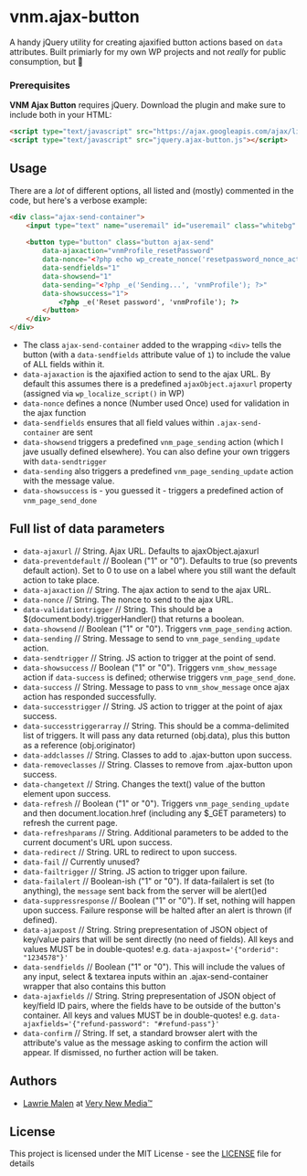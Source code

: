 vnm.ajax-button
============================

A handy jQuery utility for creating ajaxified button actions based on `data` attributes. Built primiarly for my own WP projects and not _really_ for public consumption, but 🤷

### Prerequisites

**VNM Ajax Button** requires jQuery. Download the plugin and make sure to include both in your HTML:

```html
<script type="text/javascript" src="https://ajax.googleapis.com/ajax/libs/jquery/3.5.0/jquery.min.js?ver=3.5.0"></script>
<script type="text/javascript" src="jquery.ajax-button.js"></script>
```

## Usage

There are a _lot_ of different options, all listed and (mostly) commented in the code, but here's a verbose example:

```html
<div class="ajax-send-container">
	<input type="text" name="useremail" id="useremail" class="whitebg" placeholder="Email" autocomplete="email" />
	
	<button type="button" class="button ajax-send" 
		data-ajaxaction="vnmProfile_resetPassword" 
		data-nonce="<?php echo wp_create_nonce('resetpassword_nonce_action'); ?>" 
		data-sendfields="1"
		data-showsend="1" 
		data-sending="<?php _e('Sending...', 'vnmProfile'); ?>"
		data-showsuccess="1">
			<?php _e('Reset password', 'vnmProfile'); ?>
		</button>
	</div>
</div>
```

 - The class `ajax-send-container` added to the wrapping `<div>` tells the button (with a `data-sendfields` attribute value of `1`) to include the value of ALL fields within it. 
 - `data-ajaxaction` is the ajaxified action to send to the ajax URL. By default this assumes there is a predefined `ajaxObject.ajaxurl` property (assigned via `wp_localize_script()` in WP)
 - `data-nonce` defines a nonce (Number used Once) used for validation in the ajax function
 - `data-sendfields` ensures that all field values within `.ajax-send-container` are sent
 - `data-showsend` triggers a predefined `vnm_page_sending` action (which I jave usually defined elsewhere). You can also define your own triggers with `data-sendtrigger`
 - `data-sending` also triggers a predefined `vnm_page_sending_update` action with the message value.
 - `data-showsuccess` is - you guessed it - triggers a predefined action of `vnm_page_send_done`

## Full list of data parameters

-  `data-ajaxurl`				//	String. Ajax URL. Defaults to ajaxObject.ajaxurl
-  `data-preventdefault`		//	Boolean ("1" or "0"). Defaults to true (so prevents default action). Set to 0 to use on a label where you still want the default action to take place.
-  `data-ajaxaction`			//	String. The ajax action to send to the ajax URL.
-  `data-nonce`				//	String. The nonce to send to the ajax URL.
-  `data-validationtrigger`	//	String. This should be a $(document.body).triggerHandler() that returns a boolean.
-  `data-showsend`				//	Boolean ("1" or "0"). Triggers `vnm_page_sending` action.
-  `data-sending`				//	String. Message to send to `vnm_page_sending_update` action.
-  `data-sendtrigger`			//	String. JS action to trigger at the point of send.
-  `data-showsuccess`			//	Boolean ("1" or "0"). Triggers `vnm_show_message` action if `data-success` is defined; otherwise triggers `vnm_page_send_done`.
-  `data-success`				//	String. Message to pass to `vnm_show_message` once ajax action has responded successfully.
-  `data-successtrigger`		//	String. JS action to trigger at the point of ajax success.
-  `data-successtriggerarray`	//	String. This should be a comma-delimited list of triggers. It will pass any data returned (obj.data), plus this button as a reference (obj.originator)
-  `data-addclasses`			//	String. Classes to add to .ajax-button upon success.
-  `data-removeclasses`		//	String. Classes to remove from .ajax-button upon success.
-  `data-changetext`			//	String. Changes the text() value of the button element upon success.
-  `data-refresh`				//	Boolean ("1" or "0"). Triggers `vnm_page_sending_update` and then document.location.href (including any $_GET parameters) to refresh the current page.
-  `data-refreshparams`		//	String. Additional parameters to be added to the current document's URL upon success.
-  `data-redirect`				//	String. URL to redirect to upon success.
-  `data-fail`					//	Currently unused?
-  `data-failtrigger`			//	String. JS action to trigger upon failure.
-  `data-failalert`			//	Boolean-ish ("1" or "0"). If data-failalert is set (to anything), the `message` sent back from the server will be alert()ed
-  `data-suppressresponse`		//	Boolean ("1" or "0"). If set, nothing will happen upon success. Failure response will be halted after an alert is thrown (if defined).
-  `data-ajaxpost`				//	String. String prepresentation of JSON object of key/value pairs that will be sent directly (no need of fields). All keys and values MUST be in double-quotes! e.g. `data-ajaxpost='{"orderid": "1234578"}'`
-  `data-sendfields`			//	Boolean ("1" or "0"). This will include the values of any input, select & textarea inputs within an .ajax-send-container wrapper that also contains this button
-  `data-ajaxfields`			//	String. String prepresentation of JSON object of key/field ID pairs, where the fields have to be outside of the button's container. All keys and values MUST be in double-quotes! e.g. `data-ajaxfields='{"refund-password": "#refund-pass"}'`
-  `data-confirm`				//	String. If set, a standard browser alert with the attribute's value as the message asking to confirm the action will appear. If dismissed, no further action will be taken.
 
 ## Authors

* [Lawrie Malen](https://github.com/indextwo) at [Very New Media&trade;](http://www.verynewmedia.com)

## License

This project is licensed under the MIT License - see the [LICENSE](LICENSE) file for details